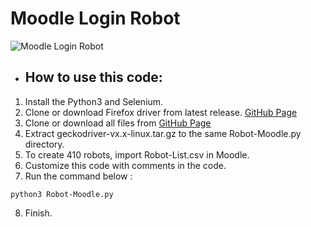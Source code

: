 # Moodle Login Robot

![Moodle Login Robot](https://miro.medium.com/max/1086/1*6oYKXtP3uUHT3Aybxif20g.png)

- ## How to use this code:

1. Install the Python3 and Selenium.
2. Clone or download Firefox driver from latest release. [GitHub Page](https://github.com/mozilla/geckodriver/releases)
3. Clone or download all files from [GitHub Page](https://github.com/zakery1369/Robots/tree/Moodle-Login)
4. Extract geckodriver-vx.x-linux.tar.gz to the same Robot-Moodle.py directory.
5. To create 410 robots, import Robot-List.csv in Moodle.
6. Customize this code with comments in the code.
7. Run the command below :
```
python3 Robot-Moodle.py
```
8. Finish.

